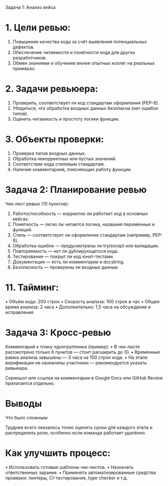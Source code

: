 Задача 1: Анализ кейса

# 1. Цели ревью:
 1. Повышение качества кода за счёт выявления потенциальных дефектов.
 2. Обеспечение читаемости и понятности кода для других разработчиков.
 3. Обмен знаниями и обучение менее опытных коллег на реальных примерах.

# 2. Задачи ревьюера:
 1. Проверить, соответствует ли код стандартам оформления (PEP-8).
 2. Убедиться, что обработка входных данных безопасна (нет ошибок типов).
 3. Оценить читаемость и простоту логики функции.

# 3. Объекты проверки:
 1. Проверка типов входных данных.
 2. Обработка некорректных или пустых значений.
 3. Соответствие кода стилевым стандартам.
 4. Наличие комментариев, поясняющих работу функции.


# Задача 2: Планирование ревью

Чек-лист ревью (10 пунктов):
 1. Работоспособность — корректно ли работает код в основных кейсах.
 2. Понятность — легко ли читается логика, названия переменных и функций.
 3. Стиль — соответствует ли оформление стандартам (например, PEP-8).
 4. Обработка ошибок — предусмотрены ли try/except или валидации.
 5. Повторяемость — нет ли дублирующегося кода.
 6. Тестирование — покрыт ли код юнит-тестами.
 7. Документация — есть ли комментарии и docstring.
 8. Безопасность — проверены ли входные данные.

# 11. Тайминг:
 • Объём кода: 200 строк
 • Скорость анализа: 100 строк в час
 • Общее время анализа: 2 часа
 • Дополнительно: 1,5 часа на обсуждение и исправления


# Задача 3: Кросс-ревью

Комментарий к плану одногруппника (пример):
 • В чек-листе рассмотрено только 6 пунктов — стоит расширить до 10.
 • Временные рамки анализа завышены — 3 часа на 100 строк кода.
 • На этапе верификации не назначены участники — рекомендуется указать ревьюера.

Скриншот или ссылка на комментарии в Google Docs или GitHub Review прилагается отдельно.

# Выводы

Что было сложным:

Труднее всего оказалось точно оценить сроки для каждого этапа и распределить роли, особенно если команда работает удалённо.

# Как улучшить процесс:
 • Использовать готовые шаблоны чек-листов.
 • Назначать ответственных заранее.
 • Применять автоматизированные средства проверки: линтеры, CI-тестирование, type checker и т.д.
